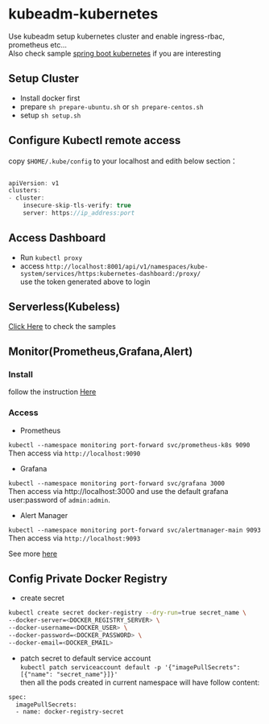 # kubeadm-kubernetes  
Use kubeadm setup kubernetes cluster and enable ingress-rbac, prometheus etc...  
Also check sample [spring boot kubernetes](https://github.com/shawnliujw/spring-boot-kubernetes) if you are interesting

## Setup Cluster 
* Install docker first
* prepare `sh prepare-ubuntu.sh` or `sh prepare-centos.sh`
* setup `sh setup.sh`


## Configure Kubectl remote access   
copy `$HOME/.kube/config` to your localhost and edith below section：
 
```javascript

apiVersion: v1
clusters:
- cluster:
    insecure-skip-tls-verify: true
    server: https://ip_address:port

```

## Access Dashboard  

* Run `kubectl proxy`  
* access `http://localhost:8001/api/v1/namespaces/kube-system/services/https:kubernetes-dashboard:/proxy/`  
use the token generated above to login  


## Serverless(Kubeless)  
[Click Here](https://github.com/shawnliujw/serverless-kubernetes-sample/blob/master/README.md) to check the samples  

## Monitor(Prometheus,Grafana,Alert)  

### Install 
follow the instruction [Here](https://github.com/shawnliujw/kube-prometheus)
### Access  
* Prometheus  

`kubectl --namespace monitoring port-forward svc/prometheus-k8s 9090`  
Then access via `http://localhost:9090`

* Grafana

`kubectl --namespace monitoring port-forward svc/grafana 3000`  
Then access via http://localhost:3000 and use the default grafana user:password of `admin:admin`.

* Alert Manager

`kubectl --namespace monitoring port-forward svc/alertmanager-main 9093`  
Then access via    `http://localhost:9093`


See more [here](https://github.com/coreos/kube-prometheus)  

## Config Private Docker Registry  
* create secret  
```bash
kubectl create secret docker-registry --dry-run=true secret_name \
--docker-server=<DOCKER_REGISTRY_SERVER> \
--docker-username=<DOCKER_USER> \
--docker-password=<DOCKER_PASSWORD> \
--docker-email=<DOCKER_EMAIL>

```
* patch secret to default service account  
`kubectl patch serviceaccount default -p '{"imagePullSecrets": [{"name": "secret_name"}]}'`  
then all the pods created in current namespace will have follow content:  
```bash
spec:
  imagePullSecrets:
  - name: docker-registry-secret
```

